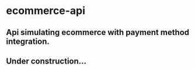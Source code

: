 # ecommerce-api

## Api simulating ecommerce with payment method integration.
## Under construction...
